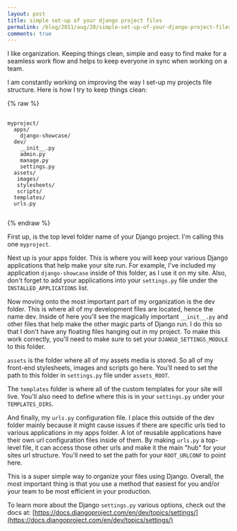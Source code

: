 ```yaml
---
layout: post
title: simple set-up of your django project files
permalink: /blog/2011/aug/20/simple-set-up-of-your-django-project-files/
comments: true
---
```


I like organization. Keeping things clean, simple and easy to find make for a seamless work flow and helps to keep everyone in sync when working on a team.

I am constantly working on improving the way I set-up my projects file structure. Here is how I try to keep things clean:

{% raw %}
<pre>
  <code class="language-markup">
myproject/
  apps/
    django-showcase/
  dev/
    __init__.py
    admin.py
    manage.py
    settings.py
  assets/
   images/
   stylesheets/
   scripts/
  templates/
  urls.py
  </code>
</pre>
{% endraw  %}

First up, is the top level folder name of your Django project. I'm calling this one `myproject`.

Next up is your apps folder. This is where you will keep your various Django applications that help make your site run. For example, I've included my application `django-showcase` inside of this folder, as I use it on my site. Also, don't forget to add your applications into your `settings.py` file under the `INSTALLED_APPLICATIONS` list.

Now moving onto the most important part of my organization is the dev folder. This is where all of my development files are located, hence the name dev. Inside of here you'll see the magically important `__init__.py` and other files that help make the other magic parts of Django run. I do this so that I don't have any floating files hanging out in my project. To make this work correctly, you'll need to make sure to set your `DJANGO_SETTINGS_MODULE` to this folder.

`assets` is the folder where all of my assets media is stored. So all of my front-end stylesheets, images and scripts go here. You'll need to set the path to this folder in `settings.py` file under `assets_ROOT`.

The `templates` folder is where all of the custom templates for your site will live. You'll also need to define where this is in your `settings.py` under your `TEMPLATES_DIRS`.

And finally, my `urls.py` configuration file. I place this outside of the dev folder mainly because it might cause issues if there are specific urls tied to various applications in my apps folder. A lot of reusable applications have their own url configuration files inside of them. By making `urls.py` a top-level file, it can access those other urls and make it the main "hub" for your sites url structure. You'll need to set the path for your `ROOT_URLCONF` to point here.

This is a super simple way to organize your files using Django. Overall, the most important thing is that you use a method that easiest for you and/or your team to be most efficient in your production.

To learn more about the Django `settings.py` various options, check out the docs at:
[https://docs.djangoproject.com/en/dev/topics/settings/](https://docs.djangoproject.com/en/dev/topics/settings/)